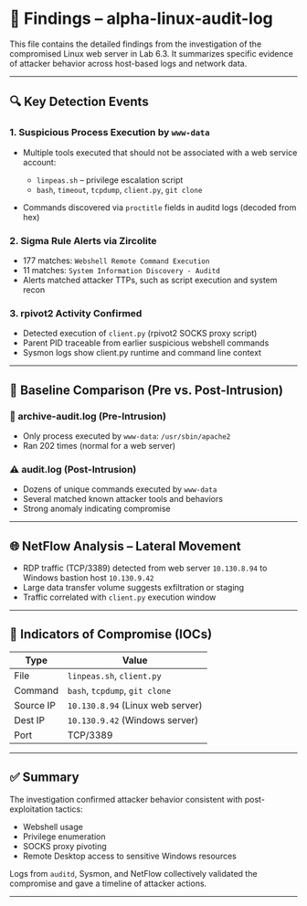 # 🧠 Findings – alpha-linux-audit-log

This file contains the detailed findings from the investigation of the compromised Linux web server in Lab 6.3. It summarizes specific evidence of attacker behavior across host-based logs and network data.

---

## 🔍 Key Detection Events

### 1. **Suspicious Process Execution by `www-data`**

* Multiple tools executed that should not be associated with a web service account:

  * `linpeas.sh` – privilege escalation script
  * `bash`, `timeout`, `tcpdump`, `client.py`, `git clone`
* Commands discovered via `proctitle` fields in auditd logs (decoded from hex)

### 2. **Sigma Rule Alerts via Zircolite**

* 177 matches: `Webshell Remote Command Execution`
* 11 matches: `System Information Discovery - Auditd`
* Alerts matched attacker TTPs, such as script execution and system recon

### 3. **rpivot2 Activity Confirmed**

* Detected execution of `client.py` (rpivot2 SOCKS proxy script)
* Parent PID traceable from earlier suspicious webshell commands
* Sysmon logs show client.py runtime and command line context

---

## 🔁 Baseline Comparison (Pre vs. Post-Intrusion)

### 📄 archive-audit.log (Pre-Intrusion)

* Only process executed by `www-data`: `/usr/sbin/apache2`
* Ran 202 times (normal for a web server)

### ⚠️ audit.log (Post-Intrusion)

* Dozens of unique commands executed by `www-data`
* Several matched known attacker tools and behaviors
* Strong anomaly indicating compromise

---

## 🌐 NetFlow Analysis – Lateral Movement

* RDP traffic (TCP/3389) detected from web server `10.130.8.94` to Windows bastion host `10.130.9.42`
* Large data transfer volume suggests exfiltration or staging
* Traffic correlated with `client.py` execution window

---

## 📌 Indicators of Compromise (IOCs)

| Type      | Value                            |
| --------- | -------------------------------- |
| File      | `linpeas.sh`, `client.py`        |
| Command   | `bash`, `tcpdump`, `git clone`   |
| Source IP | `10.130.8.94` (Linux web server) |
| Dest IP   | `10.130.9.42` (Windows server)   |
| Port      | TCP/3389                         |

---

## ✅ Summary

The investigation confirmed attacker behavior consistent with post-exploitation tactics:

* Webshell usage
* Privilege enumeration
* SOCKS proxy pivoting
* Remote Desktop access to sensitive Windows resources

Logs from `auditd`, Sysmon, and NetFlow collectively validated the compromise and gave a timeline of attacker actions.

---

